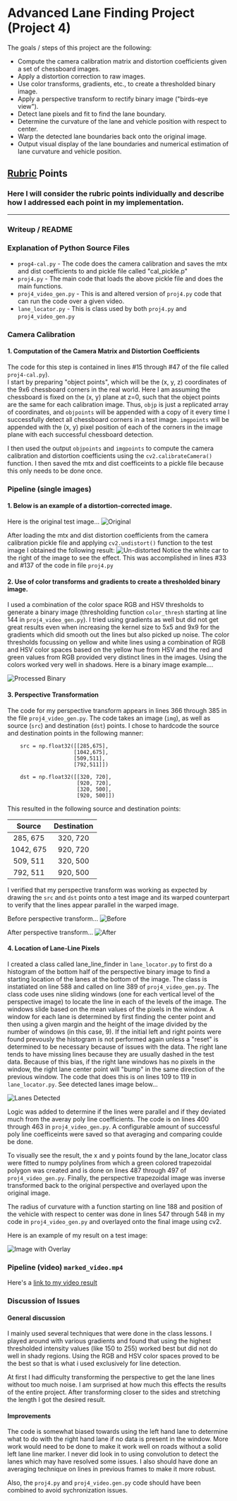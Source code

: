 
# Advanced Lane Finding Project (Project 4)

The goals / steps of this project are the following:

* Compute the camera calibration matrix and distortion coefficients given a set of chessboard images.
* Apply a distortion correction to raw images.
* Use color transforms, gradients, etc., to create a thresholded binary image.
* Apply a perspective transform to rectify binary image ("birds-eye view").
* Detect lane pixels and fit to find the lane boundary.
* Determine the curvature of the lane and vehicle position with respect to center.
* Warp the detected lane boundaries back onto the original image.
* Output visual display of the lane boundaries and numerical estimation of lane curvature and vehicle position.

[//]: # (Image References)

[image1]: ./examples/undistort_output.png "Undistorted"
[image2]: ./test_images/test1.jpg "Road Transformed"
[image3]: ./examples/binary_combo_example.jpg "Binary Example"
[image4]: ./examples/warped_straight_lines.jpg "Warp Example"
[image5]: ./examples/color_fit_lines.jpg "Fit Visual"
[image6]: ./examples/example_output.jpg "Output"
[video1]: ./project_video.mp4 "Video"

## [Rubric](https://review.udacity.com/#!/rubrics/571/view) Points
### Here I will consider the rubric points individually and describe how I addressed each point in my implementation.  

---
### Writeup / README

### Explanation of Python Source Files
* `prog4-cal.py` -  The code does the camera calibration and saves the mtx and dist coefficients to and pickle file called "cal_pickle.p"
* `proj4.py` - The main code that loads the above pickle file and does the main functions.
* `proj4_video_gen.py` -  This is and altered version of `proj4.py` code that can run the code over a given video.
* `lane_locator.py` - This is class used by both `proj4.py` and `proj4_video_gen.py`

### Camera Calibration

#### 1. Computation of the Camera Matrix and Distortion Coefficients

The code for this step is contained in lines #15 through #47 of the file called `proj4-cal.py`).  
I start by preparing "object points", which will be the (x, y, z) coordinates of the 9x6 chessboard corners in the real world. Here I am assuming the chessboard is fixed on the (x, y) plane at z=0, such that the object points are the same for each calibration image.  Thus, `objp` is just a replicated array of coordinates, and `objpoints` will be appended with a copy of it every time I successfully detect all chessboard corners in a test image.  `imgpoints` will be appended with the (x, y) pixel position of each of the corners in the image plane with each successful chessboard detection.  

I then used the output `objpoints` and `imgpoints` to compute the camera calibration and distortion coefficients using the `cv2.calibrateCamera()` function.  I then saved the mtx and dist coefficeints to a pickle file because this only needs to be done once.

### Pipeline (single images)

#### 1. Below is an example of a distortion-corrected image.

Here is the original test image...
![Original](./images/test1.jpg)

After loading the mtx and dist distortion coefficients from the camera calibration pickle file and applying `cv2.undistort()` function to the test image I obtained the following result:
![Un-distorted](./images/undistorted0.jpg)
Notice the white car to the right of the image to see the effect.  This was accomplished in lines #33 and #137 of the code in file `proj4.py` 
 
#### 2. Use of color transforms and gradients to create a thresholded binary image.  
I used a combination of the color space RGB and HSV thresholds to generate a binary image (thresholding function `color_thresh` starting at line 144 in `proj4_video_gen.py`).  I tried using gradients as well but did not get great results even when increasing the kernel size to 5x5 and 9x9 for the gradients which did smooth out the lines but also picked up noise.  The color thresholds focussing on yellow and white lines using a combination of RGB and HSV color spaces based on the yellow hue from HSV and the red and green values from RGB provided very distinct lines in the images.  Using the colors worked very well in shadows.  Here is a binary image example.... 

![Processed Binary](./images/bin3.jpg)

#### 3. Perspective Transformation

The code for my perspective transform appears in lines 366 through 385 in the file `proj4_video_gen.py`.  The code takes an image (`img`), as well as source (`src`) and destination (`dst`) points.  I chose to hardcode the source and destination points in the following manner:

```
    src = np.float32([[285,675], 
                     [1042,675],
                     [509,511],
                     [792,511]])
    
    dst = np.float32([[320, 720], 
                      [920, 720], 
                      [320, 500],
                      [920, 500]]) 

```
This resulted in the following source and destination points:

| Source        | Destination   | 
|:-------------:|:-------------:| 
| 285, 675      | 320, 720     | 
| 1042, 675     | 920, 720     |
| 509, 511      | 320, 500     |
| 792, 511      | 920, 500     |

I verified that my perspective transform was working as expected by drawing the `src` and `dst` points onto a test image and its warped counterpart to verify that the lines appear parallel in the warped image.  

Before perspective transform...
![Before](./images/bin4.jpg)

After perspective transform...
![After](./images/warped4.jpg)


#### 4. Location of Lane-Line Pixels

I created a class called lane_line_finder in `lane_locator.py` to first do a histogram of the bottom half of the perspective binary image to find a starting location of the lanes at the bottom of the image. The class is instatiated on line 588 and called on line 389 of `proj4_video_gen.py`. The class code uses nine sliding windows (one for each vertical level of the perspective image) to locate the line in each of the levels of the image.  The windows slide based on the mean values of the pixels in the window.  A window for each lane is determined by first finding the center point and then using a given margin and the height of the image divided by the number of windows (in this case, 9).  If the initial left and right points were found prevously the histogram is not performed again unless a "reset" is determined to be necessary because of issues with the data. The right lane tends to have missing lines because they are usually dashed in the test data. Because of this bias, if the right lane windows has no pixels in the window, the right lane center point will "bump" in the same direction of the previous window. The code that does this is on lines 109 to 119 in `lane_locator.py`.  See detected lanes image below...

![Lanes Detected](./images/visual1.jpg)

Logic was added to determine if the lines were parallel and if they deviated much from the averay poly line coefficients.  The code is on lines 400 through 463 in `proj4_video_gen.py`.  A configurable amount of successful poly line coefficeints were saved so that averaging and comparing coulde be done.

To visually see the result, the x and y points found by the lane_locator class were fitted to numpy polylines from which a green colored trapezoidal polygon was created and is done on lines 487 through 497 of `proj4_video_gen.py`.  Finally, the perspective trapezoidal image was inverse transformed back to the original perspective and overlayed upon the original image.

The radius of curvature with a function starting on line 188 and position of the vehicle with respect to center was done in lines 547 through 548 in my code in `proj4_video_gen.py` and overlayed onto the final image using cv2.

Here is an example of my result on a test image:

![Image with Overlay](./images/final1.jpg)


### Pipeline (video) `marked_video.mp4`

Here's a [link to my video result](marked_video.mp4) 


### Discussion of Issues

#### General discussion

I mainly used several techniques that were done in the class lessons.  I played around with various gradients and found that using the highest thresholded intensity values (like 150 to 255) worked best but did not do well in shady regions.  Using the RGB and HSV color spaces proved to be the best so that is what i used exclusively for line detection.

At first I had difficulty transforming the perspective to get the lane lines without too much noise.  I am surprised at how much this effects the results of the entire project.  After transforming closer to the sides and stretching the length I got the desired result.  

#### Improvements

The code is somewhat biased towards using the left hand lane to determine what to do with the right hand lane if no data is present in the window. More work would need to be done to make it work well on roads without a solid left lane line marker.  I never did look in to using convolution to detect the lanes which may have resolved some issues.  I also should have done an averaging technique on lines in previous frames to make it more robust.

Also, the `proj4.py` and `proj4_video.gen.py` code should have been combined to avoid sychronization issues.



